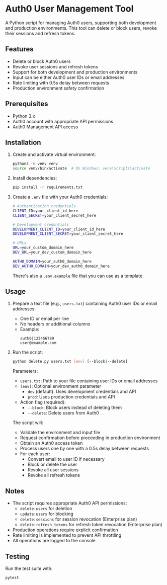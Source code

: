 # Auth0 User Management Tool

A Python script for managing Auth0 users, supporting both development and production environments. This tool can delete or block users, revoke their sessions and refresh tokens.

## Features

- Delete or block Auth0 users
- Revoke user sessions and refresh tokens
- Support for both development and production environments
- Input can be either Auth0 user IDs or email addresses
- Rate limiting with 0.5s delay between requests
- Production environment safety confirmation

## Prerequisites

- Python 3.x
- Auth0 account with appropriate API permissions
- Auth0 Management API access

## Installation

1. Create and activate virtual environment:
   ```bash
   python3 -m venv venv
   source venv/bin/activate  # On Windows: venv\Scripts\activate
   ```

2. Install dependencies:
   ```bash
   pip install -r requirements.txt
   ```

3. Create a `.env` file with your Auth0 credentials:
   ```bash
   # Authentication credentials
   CLIENT_ID=your_client_id_here
   CLIENT_SECRET=your_client_secret_here

   # Development credentials
   DEVELOPMENT_CLIENT_ID=your_client_id_here
   DEVELOPMENT_CLIENT_SECRET=your_client_secret_here

   # URLs
   URL=your_custom_domain_here
   DEV_URL=your_dev_custom_domain_here

   AUTH0_DOMAIN=your_auth0_domain_here
   DEV_AUTH0_DOMAIN=your_dev_auth0_domain_here
   ```

   There's also a `.env.example` file that you can use as a template.

## Usage

1. Prepare a text file (e.g., `users.txt`) containing Auth0 user IDs or email addresses:
   - One ID or email per line
   - No headers or additional columns
   - Example:
     ```
     auth0|123456789
     user@example.com
     ```

2. Run the script:
   ```bash
   python delete.py users.txt [env] [--block|--delete]
   ```

   Parameters:
   - `users.txt`: Path to your file containing user IDs or email addresses
   - `[env]`: Optional environment parameter
     - `dev` (default): Uses development credentials and API
     - `prod`: Uses production credentials and API
   - Action flag (required):
     - `--block`: Block users instead of deleting them
     - `--delete`: Delete users from Auth0

   The script will:
   - Validate the environment and input file
   - Request confirmation before proceeding in production environment
   - Obtain an Auth0 access token
   - Process users one by one with a 0.5s delay between requests
   - For each user:
     - Convert email to user ID if necessary
     - Block or delete the user
     - Revoke all user sessions
     - Revoke all refresh tokens

## Notes

- The script requires appropriate Auth0 API permissions:
  - `delete:users` for deletion
  - `update:users` for blocking
  - `delete:sessions` for session revocation (Enterprise plan)
  - `delete:refresh_tokens` for refresh token revocation (Enterprise plan)
- Production operations require explicit confirmation
- Rate limiting is implemented to prevent API throttling
- All operations are logged to the console

## Testing

Run the test suite with:
```bash
pytest
```
